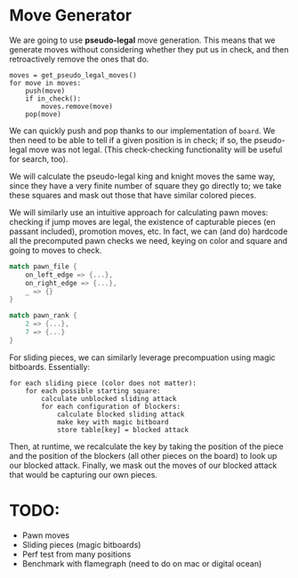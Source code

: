 # Move Generator 

We are going to use **pseudo-legal** move generation. This
means that we generate moves without considering whether 
they put us in check, and then retroactively remove the ones that do.

```
moves = get_pseudo_legal_moves()
for move in moves:
    push(move)
    if in_check():
        moves.remove(move)
    pop(move)
```

We can quickly push and pop thanks to our implementation of `board`. We then need to be able 
to tell if a given position is in check; if so, the pseudo-legal move was not legal. (This 
check-checking functionality will be useful for search, too).

We will calculate the pseudo-legal king and knight moves the same way, since they 
have a very finite number of square they go directly to; we take these squares and 
mask out those that have similar colored pieces. 

We will similarly use an intuitive approach for calculating pawn moves: checking 
if jump moves are legal, the existence of capturable pieces (en passant included), 
promotion moves, etc. In fact, we can (and do) hardcode all the precomputed pawn checks 
we need, keying on color and square and going to moves to check.
```Rust
match pawn_file {
    on_left_edge => {...},
    on_right_edge => {...},
    _ => {}
}

match pawn_rank {
    2 => {...}, 
    7 => {...}
}
```

For sliding pieces, we can similarly leverage precompuation using magic bitboards. 
Essentially:
```
for each sliding piece (color does not matter):
    for each possible starting square:
        calculate unblocked sliding attack
        for each configuration of blockers:
            calculate blocked sliding attack
            make key with magic bitboard
            store table[key] = blocked attack
```
Then, at runtime, we recalculate the key by taking the position of the piece and 
the position of the blockers (all other pieces on the board) to look up our blocked attack.
Finally, we mask out the moves of our blocked attack that would be capturing our own pieces.

# TODO:
- Pawn moves 
- Sliding pieces (magic bitboards)
- Perf test from many positions
- Benchmark with flamegraph (need to do on mac or digital ocean)